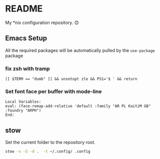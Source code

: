 # README

My *nix configuration repository. 😊

## Emacs Setup

All the required packages will be automatically pulled by the `use-package` package

### fix zsh with tramp

    [[ $TERM == "dumb" ]] && unsetopt zle && PS1='$ ' && return

### Set font face per buffer with mode-line

    Local Variables:
    eval: (face-remap-add-relative 'default :family "AR PL KaitiM GB" :foundry "ARPH")
    End:

## stow

Set the current folder to the repository root.

```sh
stow -v -S -d .  -t ~/.config/ .config
```
